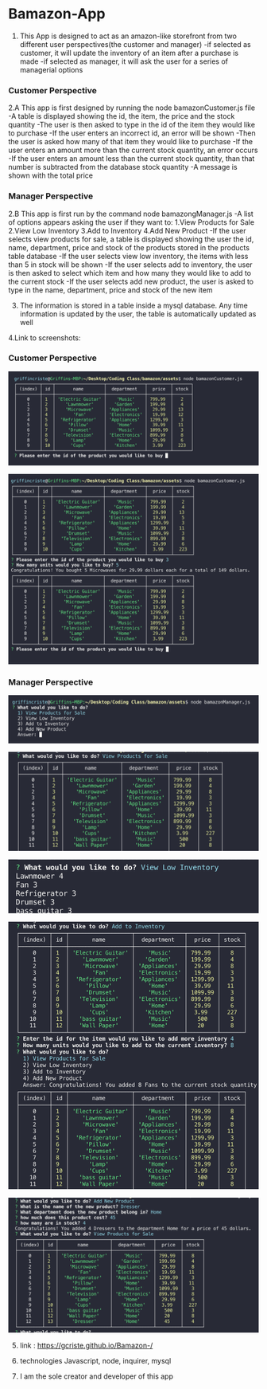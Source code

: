 # Bamazon-App

1. This App is designed to act as an amazon-like storefront from two different user perspectives(the customer and manager) 
    -if selected as customer, it will update the inventory of an item after a purchase is made
    -if selected as manager, it will ask the user for a series of managerial options


### Customer Perspective
2.A This app is first designed by running the node bamazonCustomer.js file
    -A table is displayed showing the id, the item, the price and the stock quantity
    -The user is then asked to type in the id of the item they would like to purchase
    -If the user enters an incorrect id, an error will be shown
    -Then the user is asked how many of that item they would like to purchase
    -If the user enters an amount more than the current stock quantity, an error occurs
    -If the user enters an amount less than the current stock quantity, than that number is subtracted from the database stock quantity
    -A message is shown with the total price

### Manager Perspective
2.B  This app is first run by the command node bamazongManager.js
    -A list of options appears asking the user if they want to:
        1.View Products for Sale
        2.View Low Inventory
        3.Add to Inventory
        4.Add New Product
    -If the user selects view products for sale, a table is displayed showing the user the id, name, department, price and stock of the products stored in the products table database 
    -If the user selects view low inventory, the items with less than 5 in stock will be shown
    -If the user selects add to inventory, the user is then asked to select which item and how many they would like to add to the current stock
    -If the user selects add new product, the user is asked to type in the name, department, price and stock of the new item 

3. The information is stored in a table inside a mysql database. Any time information is updated by the user, the table is automatically updated as well

4.Link to screenshots: 
### Customer Perspective
![main-menu](assets/images/MainTable.png)

![after-purchase](assets/images/purchaseComplete.png)

### Manager Perspective
![main-menu](assets/images/mainMenuManager.png)

![view-products](assets/images/viewProducts.png)

![view-low-inventory](assets/images/viewLowInventory.png)

![add-inventory](assets/images/addInventory.png)

![add-product](assets/images/addProduct.png)


5. link : https://gcriste.github.io/Bamazon-/



6. technologies
    Javascript, node, inquirer, mysql


7. I am  the sole creator and developer of this app